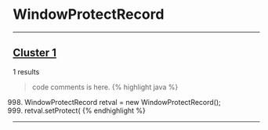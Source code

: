 # WindowProtectRecord

***

## [Cluster 1](./1)
1 results
> code comments is here.
{% highlight java %}
998. WindowProtectRecord retval = new WindowProtectRecord();
1000. retval.setProtect(
{% endhighlight %}

***

